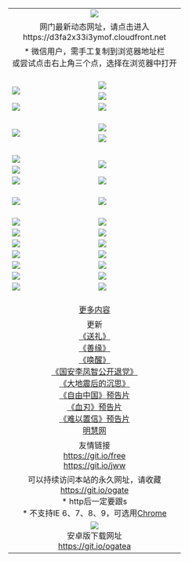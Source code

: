﻿<table>
  <tr></tr>
  <tr><td colspan=2 align=center><img src="https://cloud.githubusercontent.com/assets/11880933/13434984/f430fae2-e012-11e5-814f-c2df1e82b247.jpg" /></td></tr>
  <tr><td colspan=2 align=center>网门最新动态网址，请点击进入
<br>https://d3fa2x33i3ymof.cloudfront.net
    </td>
  </tr>
  <tr>
    <td colspan=2 align=center>* 微信用户，需手工复制到浏览器地址栏<br>或尝试点击右上角三个点，选择在浏览器中打开
    <!--br>* IE6打开动态网址须在选项中勾选TLS 1.0--></td>
  </tr>
  <tr height="20">
  <tr>
    <td rowspan=2><a href="https://d3fa2x33i3ymof.cloudfront.net/ogUP.aspx?name=11DKC.mp4&list=11DKC" target="_blank"><img src="https://d3fa2x33i3ymof.cloudfront.net/Up/11DKC1.jpg" /></a></td> 
    <td><div><a href="https://d3fa2x33i3ymof.cloudfront.net/ogUP.aspx?name=LRWS.mp4&list=LRWS" target="_blank"><img src="https://d3fa2x33i3ymof.cloudfront.net/Up/LRWS.jpg" /></a></td>
   </tr>
  <tr>
    <td><a href="https://d3fa2x33i3ymof.cloudfront.net/ogNiceVedio.aspx" target="_blank"><img src="https://d3fa2x33i3ymof.cloudfront.net/Up/11TGKDY.jpg" /></a></td>
  </tr>
  <tr>
    <td><a href="https://d3fa2x33i3ymof.cloudfront.net/ogUP.aspx?name=_EA/%CA%AE%C4%EA.mp4&count=http://odisk.org/Up/_EA/%CA%AE%C4%EA.mp4;http://odisk.org/Up/_EE/%CC%CE%B8%E7%D9%A9%B5%E7%D3%B0%A3%BA%CA%AE%C4%EA.mp4|2|%CA%AE%C4%EA|%D5%FD%C6%AC;%CC%CE%B8%E7%D9%A9%B5%E7%D3%B0" target="_blank"><img src="https://d3fa2x33i3ymof.cloudfront.net/Up/_EA/%E5%8D%81%E5%B9%B4_135.jpg" /></a></td>
    <td><a href="https://d3fa2x33i3ymof.cloudfront.net/ogUP.aspx?name=_EC%C9%FA%CB%C0%D3%EB%C2%D6%BB%D8.mp4&count=http://v.ifeng.com/documentary/discovery/201501/039bdca9-5c34-4796-b332-43b8f831efce.shtml;http://v.ifeng.com/documentary/society/201501/030cc825-2840-4536-a0b8-416c88375055.shtml;http://v.ifeng.com/documentary/society/201501/03a412f8-32ec-4e18-81ba-98acf64ec1ca.shtml;http://v.ifeng.com/documentary/society/201501/03c58012-8e01-456a-9097-615b3b24a709.shtml|4|%C9%FA%CB%C0%D3%EB%C2%D6%BB%D8" target="_blank"><img src="https://d3fa2x33i3ymof.cloudfront.net/Up/_EC/%E7%94%9F%E6%AD%BB%E4%B8%8E%E8%BD%AE%E5%9B%9E_135.jpg" /></a></td>
  </tr>
  <tr height="20">
  <tr>
    <td rowspan=2><a href="https://d3fa2x33i3ymof.cloudfront.net/ogUP.aspx?name=4EE/DJ.mp4&list=4EEDJ" target="_blank"><img src="https://d3fa2x33i3ymof.cloudfront.net/Up/4EE/DJ140.jpg"/></a></td>
    <td><a href="https://d3fa2x33i3ymof.cloudfront.net/ogUP.aspx?name=4EE/ZG.mp4&list=4EEZG" target="_blank"><img src="https://d3fa2x33i3ymof.cloudfront.net/Up/4EE/ZG0.jpg"/></a></td>
    <!--td><a href="https://d3fa2x33i3ymof.cloudfront.net/ogUP.aspx?name=4EE/QQ.mp4&list=4EEQQ" target="_blank"><img src="https://d3fa2x33i3ymof.cloudfront.net/Up/4EE/QQ0.jpg"/></a></td>
    <td><a href="https://d3fa2x33i3ymof.cloudfront.net/ogUP.aspx?name=4EE/HQ.mp4&list=4EEHQ" target="_blank"><img src="https://d3fa2x33i3ymof.cloudfront.net/Up/4EE/HQ0.jpg"/></a></td-->
  </tr>
  <tr>
    <td><a href="https://d3fa2x33i3ymof.cloudfront.net/onCO.aspx?list=XWPL&mode=m" target="_blank"><img src="https://d3fa2x33i3ymof.cloudfront.net/Up/0WZTT.jpg" /></a></td> 
  </tr>
  <tr height="20">
  <tr>
    <td><a href="https://d3fa2x33i3ymof.cloudfront.net/ogUP.aspx?name=JQR.mp4&count=2" target="_blank"><img src="https://d3fa2x33i3ymof.cloudfront.net/Up/JQR.jpg" /></a></td>   
    <td rowspan=2><a href="https://d3fa2x33i3ymof.cloudfront.net/ogUP.aspx?name=JP.mp4&count=9" target="_blank"><img src="https://d3fa2x33i3ymof.cloudfront.net/Up/JP.jpg" /></td>
  </tr>
  <tr>
    <td><a href="https://d3fa2x33i3ymof.cloudfront.net/ogUP.aspx?name=WH.mp4" target="_blank"><img src="https://d3fa2x33i3ymof.cloudfront.net/Up/WH.jpg" /></a></td>
  </tr>
  <tr>
    <td><a href="https://d3fa2x33i3ymof.cloudfront.net/ogUP.aspx?name=SSZJ.mp4&list=SSZJ" target="_blank"><img src="https://d3fa2x33i3ymof.cloudfront.net/Up/SSZJ.jpg" /></a></td>
    <td><a href="https://d3fa2x33i3ymof.cloudfront.net/ogUP.aspx?name=WLSH.mp4&count=2" target="_blank"><img src="https://d3fa2x33i3ymof.cloudfront.net/Up/WLSH.jpg" /></a</td>
  </tr>
  <tr height="20">
  <tr>
    <td><a href="https://d3fa2x33i3ymof.cloudfront.net/ogUP.aspx?name=ZY.mp4&count=2015|16" target="_blank"><img src="https://d3fa2x33i3ymof.cloudfront.net/Up/ZY.jpg" /></a</td>
    <td><a href="https://d3fa2x33i3ymof.cloudfront.net/ogUP.aspx?name=XTFY.mp4&count=B|2,A|24" target="_blank"><img src="https://d3fa2x33i3ymof.cloudfront.net/Up/XTFY.jpg" /></a></td>
  </tr>
  <tr height="20">
  </tr>
  <!--tr>
    <td><a href="https://d3fa2x33i3ymof.cloudfront.net/ogUP.aspx?name=4EE/GX.mp4&list=4EEGX" target="_blank"><img src="https://d3fa2x33i3ymof.cloudfront.net/Up/4EE/GX0.jpg"/></a></td>
    <td><a href="https://d3fa2x33i3ymof.cloudfront.net/ogUP.aspx?name=4EE/HD.mp4&list=4EEHD" target="_blank"><img src="https://d3fa2x33i3ymof.cloudfront.net/Up/4EE/HD0.jpg"/></a></td>
  </tr>
  <tr>
    <td><a href="https://d3fa2x33i3ymof.cloudfront.net/ogUP.aspx?name=4EE/TX.mp4&list=4EETX" target="_blank"><img src="https://d3fa2x33i3ymof.cloudfront.net/Up/4EE/TX0.jpg"/></a></td>
    <td><a href="https://d3fa2x33i3ymof.cloudfront.net/ogUP.aspx?name=4EE/WZ.mp4&list=4EEWZ" target="_blank"><img src="https://d3fa2x33i3ymof.cloudfront.net/Up/4EE/WZ0.jpg"/></a></td>
  </tr-->
  <tr>
    <td><a href="https://d3fa2x33i3ymof.cloudfront.net/onUP.aspx?name=https://d1ni6yqhqrtjo7.cloudfront.net/" target="_blank"><img src="https://d3fa2x33i3ymof.cloudfront.net/Up/0DTW.jpg"/></a></td>
    <td><a href="https://d3fa2x33i3ymof.cloudfront.net/onUP.aspx?name=https://d240ns8up8earz.cloudfront.net/acenter/" target="_blank"><img src="https://d3fa2x33i3ymof.cloudfront.net/Up/0TDW.jpg" /></a></td>
  </tr>
  <tr>
    <td><a href="https://d3fa2x33i3ymof.cloudfront.net/onUP.aspx?name=https://d4508d6vomz2p.cloudfront.net/gb/nsc413.htm" target="_blank"><img src="https://d3fa2x33i3ymof.cloudfront.net/Up/0DJY.jpg" /></a></td>
    <td><a href="https://d3fa2x33i3ymof.cloudfront.net/onUP.aspx?name=https://d4apjbhkuxer1.cloudfront.net/xtr/gb/prog204.html" target="_blank"><img src="https://d3fa2x33i3ymof.cloudfront.net/Up/0XTR.jpg" /></a></td>
  </tr>
  <tr>
    <td><a href="https://d3fa2x33i3ymof.cloudfront.net/onUP.aspx?name=https://d3aj00iefsmfgc.cloudfront.net/" target="_blank"><img src="https://d3fa2x33i3ymof.cloudfront.net/Up/0MHW.jpg" /></a></td>
    <td><a href="https://d3fa2x33i3ymof.cloudfront.net/onUP.aspx?name=https://d20wz7qt14x5d2.cloudfront.net/" target="_blank"><img src="https://d3fa2x33i3ymof.cloudfront.net/Up/0ZJW.jpg" /></a></td>
  </tr>
  <tr>
    <td><a href="https://d3fa2x33i3ymof.cloudfront.net/ogUP.aspx?name=0FG.zip" target="_blank"><img src="https://d3fa2x33i3ymof.cloudfront.net/Up/0FG.jpg" /></a></td>
    <td><a href="https://d3fa2x33i3ymof.cloudfront.net/ogUP.aspx?name=0FGA.apk" target="_blank"><img src="https://d3fa2x33i3ymof.cloudfront.net/Up/0FGA.jpg" /></a></td>
  </tr>
  <tr>
    <td><a href="https://d3fa2x33i3ymof.cloudfront.net/ogUP.aspx?name=0U.zip" target="_blank"><img src="https://d3fa2x33i3ymof.cloudfront.net/Up/0U.jpg" /></a></td>
    <td><a href="https://d3fa2x33i3ymof.cloudfront.net/ogUP.aspx?name=0UA.apk" target="_blank"><img src="https://d3fa2x33i3ymof.cloudfront.net/Up/0UA.jpg" /></a></td>
  </tr>
  <tr>
    <td><a href="https://d3fa2x33i3ymof.cloudfront.net/ogUP.aspx?name=0iPPOTV.zip" target="_blank"><img src="https://d3fa2x33i3ymof.cloudfront.net/Up/0iPPOTV.jpg" /></a></td>
    <td><a href="https://d3fa2x33i3ymof.cloudfront.net/ogUP.aspx?name=0iNTD.apk" target="_blank"><img src="https://d3fa2x33i3ymof.cloudfront.net/Up/0iNTD.jpg" /></a></td>
  </tr>
  <!--tr>
    <td><a href="https://d3fa2x33i3ymof.cloudfront.net/ogNice.aspx" target="_blank"><img src="https://d3fa2x33i3ymof.cloudfront.net/Up/0WCYY.jpg" /></a></td>
    <td><a href="https://d3fa2x33i3ymof.cloudfront.net/onCO.aspx?list=XWPL&mode=m" target="_blank"><img src="https://d3fa2x33i3ymof.cloudfront.net/Up/0WZTT.jpg" /></a></td> 
  </tr-->
  <tr>
    <td><a href="https://d3fa2x33i3ymof.cloudfront.net/ogDY.aspx" target="_blank"><img src="https://d3fa2x33i3ymof.cloudfront.net/Up/0FK.jpg" /></a></td>
    <td><a href="https://d3fa2x33i3ymof.cloudfront.net/ogST.aspx" target="_blank"><img src="https://d3fa2x33i3ymof.cloudfront.net/Up/0ST.jpg" /></a></td> 
  </tr>
  <tr height="20">
  <tr>
    <td colspan=2 align=center><a href="https://d3fa2x33i3ymof.cloudfront.net/ogNice.aspx">更多内容</a>
    </td>
  </tr>
  <tr>
    <td colspan=2 align=center>更新<br>
      <a href="https://d3fa2x33i3ymof.cloudfront.net/ogUP.aspx?name=4ESL.mp4" target="_blank">《送礼》</a><br>
      <a href="https://d3fa2x33i3ymof.cloudfront.net/ogUP.aspx?name=4ESY.mp4" target="_blank">《善缘》</a><br>
      <a href="https://d3fa2x33i3ymof.cloudfront.net/ogUP.aspx?name=4EHX.mp4" target="_blank">《唤醒》</a><br>
      <a href="https://d3fa2x33i3ymof.cloudfront.net/ogUP.aspx?name=4LFZ.mp4" target="_blank">《国安李凤智公开退党》</a><br>
      <a href="https://d3fa2x33i3ymof.cloudfront.net/ogUP.aspx?name=4DDZHDCS.mp4" target="_blank">《大地震后的沉思》</a><br>
      <a href="https://d3fa2x33i3ymof.cloudfront.net/ogUP.aspx?name=11ZYZG0.mp4" target="_blank">《自由中国》预告片</a><br>
      <a href="https://d3fa2x33i3ymof.cloudfront.net/ogUP.aspx?name=11XR.mp4" target="_blank">《血刃》预告片</a><br>
      <a href="https://d3fa2x33i3ymof.cloudfront.net/ogUP.aspx?name=11NYZX.mp4&count=2" target="_blank">《难以置信》预告片</a><br>
      <a href="https://d3fa2x33i3ymof.cloudfront.net/onUP.aspx?name=https://www.minghui.org/" target="_blank">明慧网</a>
    </td>
  </tr>
  <tr>
    <td colspan=2 align=center>友情链接<br>
      <a href="https://git.io/free" target="_blank">https://git.io/free</a><br>
      <a href="https://git.io/jww" target="_blank">https://git.io/jww</a>
    </td>
  </tr>
  <tr>
    <td colspan=2 align=center>可以持续访问本站的永久网址，请收藏<br/><a href="https://git.io/ogate" target="_blank">https://git.io/ogate</a><br/>* http后一定要跟s<br/>* 不支持IE 6、7、8、9，可选用<a href="https://d3fa2x33i3ymof.cloudfront.net/ogUP.aspx?name=0ChromePortable.zip">Chrome</a></td>
  </tr>
  <tr>
    <td colspan=2 align=center><a href="https://d3fa2x33i3ymof.cloudfront.net/ogUP.aspx?name=0oGate.apk" target="_blank"><img src="https://cloud.githubusercontent.com/assets/11880933/13720399/75e143ee-e842-11e5-9f0a-1421f423c80f.jpg" /></a><br>安卓版下载网址<br><a href="https://git.io/ogatea">https://git.io/ogatea</a></td>
  </tr>
  <!--tr>
    <td colspan=2 align=center>可能失效的动态网址
    </td>
  </tr-->
</table>
